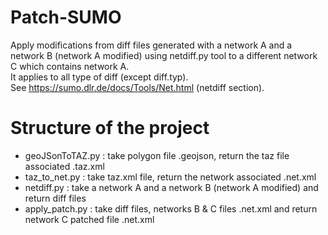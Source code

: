 # Patch-SUMO

Apply modifications from diff files generated with a network A and a network B (network A modified) using netdiff.py tool to a different network C which contains network A.  
It applies to all type of diff (except diff.typ).  
See https://sumo.dlr.de/docs/Tools/Net.html (netdiff section).

# Structure of the project

- geoJSonToTAZ.py : take polygon file .geojson, return the taz file associated .taz.xml  
- taz_to_net.py : take taz.xml file, return the network associated .net.xml  
- netdiff.py : take a network A and a network B (network A modified) and return diff files  
- apply_patch.py : take diff files, networks B & C files .net.xml and return network C patched file .net.xml  








